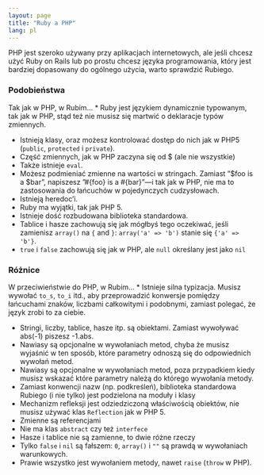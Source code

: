 ```yaml
---
layout: page
title: "Ruby a PHP"
lang: pl
---
```


PHP jest szeroko używany przy aplikacjach internetowych, ale jeśli
chcesz użyć Ruby on Rails lub po prostu chcesz języka programowania,
który jest bardziej dopasowany do ogólnego użycia, warto sprawdzić
Rubiego.

### Podobieństwa

 Tak jak w PHP, w Rubim… * Ruby jest językiem dynamicznie typowanym, tak jak w PHP, stąd też nie
  musisz się martwić o deklaracje typów zmiennych.
* Istnieją klasy, oraz możesz kontrolować dostęp do nich jak w PHP5
  (`public`, `protected` i `private`).
* Część zmiennych, jak w PHP zaczyna się od $ (ale nie wszystkie)
* Także istnieje `eval`.
* Możesz podmieniać zmienne na wartości w stringach. Zamiast ”$foo is a
  $bar”, napiszesz ”#\{foo} is a #\{bar}”—i tak jak w PHP, nie ma to
  zastosowania do łańcuchów w pojedynczych cudzysłowach.
* Istnieją heredoc’i.
* Ruby ma wyjątki, tak jak PHP 5.
* Istnieje dość rozbudowana biblioteka standardowa.
* Tablice i hasze zachowują się jak mógłbyś tego oczekiwać, jeśli
  zamienisz `array()` na `{` and `}`\: `array('a' => 'b')` stanie się
  `{'a' => 'b'}`.
* `true` i `false` zachowują się jak w PHP, ale `null` określany jest
  jako `nil`

### Różnice

 W przeciwieństwie do PHP, w Rubim… * Istnieje silna typizacja. Musisz wywołać `to_s`, `to_i` itd., aby
  przeprowadzić konwersje pomiędzy łańcuchami znaków, liczbami
  całkowitymi i podobnymi, zamiast polegać, że język zrobi to za ciebie.
* Stringi, liczby, tablice, hasze itp. są obiektami. Zamiast wywoływać
  abs(-1) piszesz -1.abs.
* Nawiasy są opcjonalne w wywołaniach metod, chyba że musisz wyjaśnić w
  ten sposób, które parametry odnoszą się do odpowiednich wywołań metod.
* Nawiasy są opcjonalne w wywołaniach metod, poza przypadkiem kiedy
  musisz wskazać które parametry należą do którego wywołania metody.
* Zamiast konwencji nazw (np. podkreśleń), biblioteka standardowa
  Rubiego (i nie tylko) jest podzielona na moduły i klasy
* Mechanizm refleksji jest odziedziczoną właściwością obiektów, nie
  musisz używać klas `Reflection` jak w PHP 5.
* Zmienne są referencjami
* Nie ma klas `abstract` czy też `interfece`
* Hasze i tablice nie są zamienne, to dwie różne rzeczy
* Tylko `false` i `nil` są fałszem: `0`, `array()` i `""` są prawdą w
  wywołaniach warunkowych.
* Prawie wszystko jest wywołaniem metody, nawet `raise` (`throw` w PHP).

